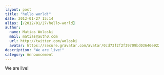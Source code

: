 ```yaml
---
layout: post
title: "hello world!"
date: 2012-01-27 15:14
alias: [/2012/01/27/hello-world]
author:
  name: Matias Woloski
  mail: matias@auth0.com
  url: http://twitter.com/woloski
  avatar: https://secure.gravatar.com/avatar/0cd73f2f2f39709bd03646e9225cc3d3?s=60
description: "We are live!"
category: Announcement
---
```


We are live!

